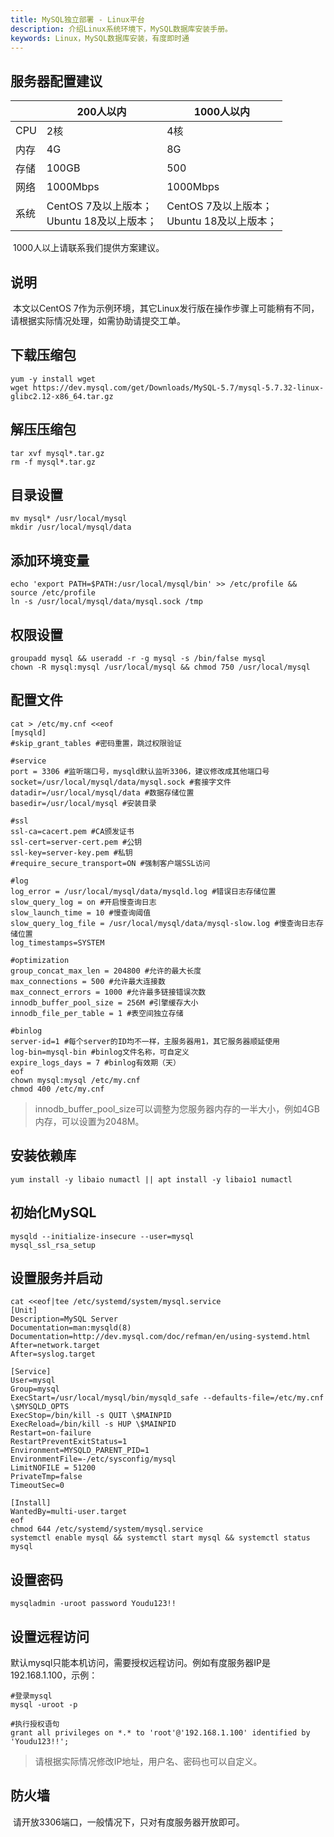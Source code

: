 ```yaml
---
title: MySQL独立部署 - Linux平台
description: 介绍Linux系统环境下，MySQL数据库安装手册。
keywords: Linux，MySQL数据库安装，有度即时通
---
```


## 服务器配置建议

|      | 200人以内                                     | 1000人以内                                     |
| ---- | --------------------------------------------- | ---------------------------------------------- |
| CPU  | 2核                                           | 4核                                            |
| 内存 | 4G                                            | 8G                                             |
| 存储 | 100GB                                         | 500                                            |
| 网络 | 1000Mbps                                      | 1000Mbps                                       |
| 系统 | CentOS 7及以上版本；<br>Ubuntu 18及以上版本； | CentOS 7及以上版本；<br/>Ubuntu 18及以上版本； |

​		1000人以上请联系我们提供方案建议。

## 说明

​		本文以CentOS 7作为示例环境，其它Linux发行版在操作步骤上可能稍有不同，请根据实际情况处理，如需协助请提交工单。

## 下载压缩包

```
yum -y install wget
wget https://dev.mysql.com/get/Downloads/MySQL-5.7/mysql-5.7.32-linux-glibc2.12-x86_64.tar.gz
```

## 解压压缩包

```
tar xvf mysql*.tar.gz
rm -f mysql*.tar.gz
```

## 目录设置

```
mv mysql* /usr/local/mysql
mkdir /usr/local/mysql/data
```

## 添加环境变量

```
echo 'export PATH=$PATH:/usr/local/mysql/bin' >> /etc/profile && source /etc/profile
ln -s /usr/local/mysql/data/mysql.sock /tmp
```

## 权限设置

```
groupadd mysql && useradd -r -g mysql -s /bin/false mysql
chown -R mysql:mysql /usr/local/mysql && chmod 750 /usr/local/mysql
```

## 配置文件

```
cat > /etc/my.cnf <<eof
[mysqld]
#skip_grant_tables #密码重置，跳过权限验证

#service
port = 3306 #监听端口号，mysqld默认监听3306，建议修改成其他端口号
socket=/usr/local/mysql/data/mysql.sock #套接字文件
datadir=/usr/local/mysql/data #数据存储位置
basedir=/usr/local/mysql #安装目录

#ssl
ssl-ca=cacert.pem #CA颁发证书
ssl-cert=server-cert.pem #公钥
ssl-key=server-key.pem #私钥
#require_secure_transport=ON #强制客户端SSL访问

#log
log_error = /usr/local/mysql/data/mysqld.log #错误日志存储位置
slow_query_log = on #开启慢查询日志
slow_launch_time = 10 #慢查询阈值
slow_query_log_file = /usr/local/mysql/data/mysql-slow.log #慢查询日志存储位置
log_timestamps=SYSTEM

#optimization
group_concat_max_len = 204800 #允许的最大长度
max_connections = 500 #允许最大连接数
max_connect_errors = 1000 #允许最多链接错误次数
innodb_buffer_pool_size = 256M #引擎缓存大小
innodb_file_per_table = 1 #表空间独立存储

#binlog
server-id=1 #每个server的ID均不一样，主服务器用1，其它服务器顺延使用
log-bin=mysql-bin #binlog文件名称，可自定义
expire_logs_days = 7 #binlog有效期（天）
eof
chown mysql:mysql /etc/my.cnf
chmod 400 /etc/my.cnf
```

>innodb_buffer_pool_size可以调整为您服务器内存的一半大小，例如4GB内存，可以设置为2048M。

## 安装依赖库

```
yum install -y libaio numactl || apt install -y libaio1 numactl
```

## 初始化MySQL

```
mysqld --initialize-insecure --user=mysql
mysql_ssl_rsa_setup
```

## 设置服务并启动

```
cat <<eof|tee /etc/systemd/system/mysql.service
[Unit]
Description=MySQL Server
Documentation=man:mysqld(8)
Documentation=http://dev.mysql.com/doc/refman/en/using-systemd.html
After=network.target
After=syslog.target

[Service]
User=mysql
Group=mysql
ExecStart=/usr/local/mysql/bin/mysqld_safe --defaults-file=/etc/my.cnf \$MYSQLD_OPTS
ExecStop=/bin/kill -s QUIT \$MAINPID
ExecReload=/bin/kill -s HUP \$MAINPID
Restart=on-failure
RestartPreventExitStatus=1
Environment=MYSQLD_PARENT_PID=1
EnvironmentFile=-/etc/sysconfig/mysql
LimitNOFILE = 51200
PrivateTmp=false
TimeoutSec=0

[Install]
WantedBy=multi-user.target
eof
chmod 644 /etc/systemd/system/mysql.service
systemctl enable mysql && systemctl start mysql && systemctl status mysql
```

## 设置密码

```
mysqladmin -uroot password Youdu123!!
```

## 设置远程访问

​		默认mysql只能本机访问，需要授权远程访问。例如有度服务器IP是192.168.1.100，示例：

```
#登录mysql
mysql -uroot -p

#执行授权语句
grant all privileges on *.* to 'root'@'192.168.1.100' identified by 'Youdu123!!';
```

> 请根据实际情况修改IP地址，用户名、密码也可以自定义。

## 防火墙

​		请开放3306端口，一般情况下，只对有度服务器开放即可。

